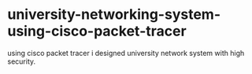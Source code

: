 # university-networking-system-using-cisco-packet-tracer
using cisco packet tracer i designed university network system with high security.
